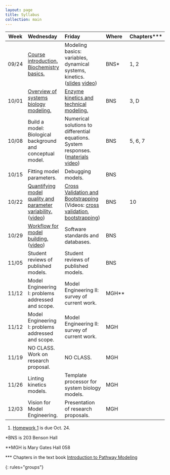 ```yaml
---
layout: page
title: Syllabus
collection: main
---
```


| Week  | Wednesday                     | Friday                  | Where | Chapters\*\*\* |
|-------|:------------------------------|:------------------------|:------|:------------|
| 09/24 | [Course introduction. Biochemistry basics.](https://github.com/ModelEngineering/advancing-biomedical-models/blob/master/Lectures/Week_0/CSE%20599V%20Lecture%201-%20Course%20Introduction%20and%20Biochemistry%20Basics.pdf) | Modeling basics: variables, dynamical systems, kinetics. ([slides](https://github.com/ModelEngineering/advancing-biomedical-models/blob/master/Lectures/Week_0/CSE%20599V%20Lecture%202-%20Modeling%20Essentials.pdf) [video](https://uw.hosted.panopto.com/Panopto/Pages/Viewer.aspx?id=91c7ed28-094b-47f7-90d2-a969015296a1)) | BNS\* | 1, 2 |
| 10/01 | [Overview of systems biology modeling.](https://github.com/ModelEngineering/advancing-biomedical-models/tree/master/Lectures/Week_1) | [Enzyme kinetics and technical modeling.](https://github.com/ModelEngineering/advancing-biomedical-models/tree/master/Lectures/Week_1) | BNS | 3, D |
| 10/08 | Build a model: Biological background and conceptual model. | Numerical solutions to differential equations. System responses. ([materials](https://github.com/ModelEngineering/advancing-biomedical-models/tree/master/Lectures/Week_2) [video](https://uw.hosted.panopto.com/Panopto/Pages/Viewer.aspx?id=03dabaee-3f06-4b19-80a6-a9770152115d)) | BNS | 5, 6, 7 |
| 10/15 | Fitting model parameters. | Debugging models. | BNS | |
| 10/22 | [Quantifying model quality and  parameter variability.](https://github.com/ModelEngineering/advancing-biomedical-models/tree/master/Lectures/Week_4) ([video](https://uw.hosted.panopto.com/Panopto/Pages/Viewer.aspx?id=3da86903-1f73-4a31-b9c9-a98301694610)) | [Cross Validation and Bootstrapping](https://github.com/ModelEngineering/advancing-biomedical-models/tree/master/Lectures/Week_4) (Videos: [cross validation](https://uw.hosted.panopto.com/Panopto/Pages/Viewer.aspx?id=69087f3f-2333-4b94-aa09-a9850152900a), [bootstrapping](https://uw.hosted.panopto.com/Panopto/Pages/Viewer.aspx?id=3dbc6b82-56a1-48bc-8f1c-a9850160f8bf))| BNS | 10 |
| 10/29 | [Workflow for model building.](https://github.com/ModelEngineering/advancing-biomedical-models/tree/master/Lectures/Week_5) ([video](https://uw.hosted.panopto.com/Panopto/Pages/Viewer.aspx?id=a71fbb00-1349-4803-93a6-a98a0153dc43)) | Software standards and databases. | BNS | |
| 11/05 | Student reviews of published models. | Student reviews of published models. | BNS | |
| 11/12 | Model Engineering I: problems addressed and scope. | Model Engineering II: survey of current work. | MGH\*\* | |
| 11/12 | Model Engineering I: problems addressed and scope. | Model Engineering II: survey of current work. | MGH | |
| 11/19 | NO CLASS. Work on research proposal. | NO CLASS. | MGH | |
| 11/26 | Linting kinetics models. | Template processor for system biology models. | MGH | |
| 12/03 | Vision for Model Engineering. | Presentation of research proposals. | MGH | |

1. [Homework 1](https://github.com/ModelEngineering/advancing-biomedical-models/blob/master/homework/Assignment1.pdf) is due Oct. 24.

\*BNS is 203 Benson Hall

\*\*MGH is Mary Gates Hall 058

\*\*\* Chapters in the text book [Introduction to Pathway Modeling](https://github.com/ModelEngineering/advancing-biomedical-models/blob/master/references/PathwayModeling_10012018.pdf)

{: rules="groups"}
